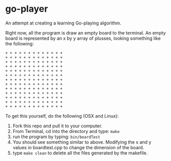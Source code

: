go-player
=========

An attempt at creating a learning Go-playing algorithm.

Right now, all the program is draw an empty board to the terminal. An empty board is represented by an x by y array of plusses, looking something like the following:

```
+ + + + + + + + + + + + +
+ + + + + + + + + + + + +
+ + + + + + + + + + + + +
+ + + + + + + + + + + + +
+ + + + + + + + + + + + +
+ + + + + + + + + + + + +
+ + + + + + + + + + + + +
+ + + + + + + + + + + + +
+ + + + + + + + + + + + +
+ + + + + + + + + + + + +
+ + + + + + + + + + + + +
+ + + + + + + + + + + + +
+ + + + + + + + + + + + +
```

To get this yourself, do the following (OSX and Linux):

1. Fork this repo and pull it to your computer.
2. From Terminal, cd into the directory and type: ```make```
3. run the program by typing: ```bin/boardTest```
4. You should see something similar to above. Modifying the x and y values in boardtest.cpp to change the dimension of the board.
5. type ```make clean``` to delete all the files generated by the makefile.
